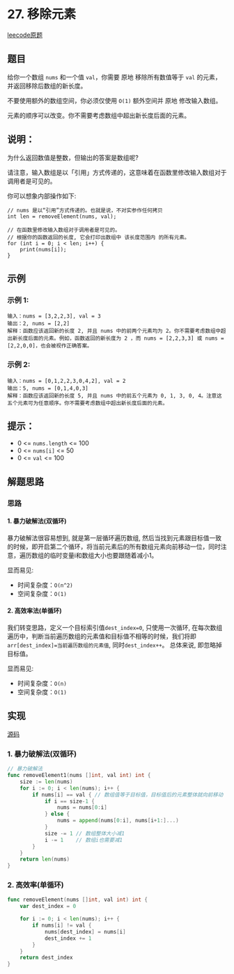 # 27. 移除元素

[leecode原题](https://leetcode.cn/problems/remove-element/)

## 题目

给你一个数组 `nums` 和一个值 `val`，你需要 原地 移除所有数值等于 `val` 的元素，并返回移除后数组的新长度。

不要使用额外的数组空间，你必须仅使用 `O(1)` 额外空间并 原地 修改输入数组。

元素的顺序可以改变。你不需要考虑数组中超出新长度后面的元素。

## 说明：

为什么返回数值是整数，但输出的答案是数组呢?

请注意，输入数组是以「引用」方式传递的，这意味着在函数里修改输入数组对于调用者是可见的。

你可以想象内部操作如下:
```text
// nums 是以“引用”方式传递的。也就是说，不对实参作任何拷贝
int len = removeElement(nums, val);

// 在函数里修改输入数组对于调用者是可见的。
// 根据你的函数返回的长度, 它会打印出数组中 该长度范围内 的所有元素。
for (int i = 0; i < len; i++) {
    print(nums[i]);
}
```

## 示例

### 示例 1:

```text
输入：nums = [3,2,2,3], val = 3
输出：2, nums = [2,2]
解释：函数应该返回新的长度 2, 并且 nums 中的前两个元素均为 2。你不需要考虑数组中超出新长度后面的元素。例如，函数返回的新长度为 2 ，而 nums = [2,2,3,3] 或 nums = [2,2,0,0]，也会被视作正确答案。
```

### 示例 2:

```text
输入：nums = [0,1,2,2,3,0,4,2], val = 2
输出：5, nums = [0,1,4,0,3]
解释：函数应该返回新的长度 5, 并且 nums 中的前五个元素为 0, 1, 3, 0, 4。注意这五个元素可为任意顺序。你不需要考虑数组中超出新长度后面的元素。
```

## 提示：

- 0 <= `nums.length` <= 100
- 0 <= `nums[i]` <= 50
- 0 <= `val` <= 100

## 解题思路

### 思路

#### 1. 暴力破解法(双循环)
暴力破解法很容易想到, 就是第一层循环遍历数组, 然后当找到元素跟目标值一致的时候，即开启第二个循环，将当前元素后的所有数组元素向前移动一位，同时注意，遍历数组的临时变量i和数组大小也要跟随着减小1。

显而易见: 
- 时间复杂度：`O(n^2)`
- 空间复杂度：`O(1)`

#### 2. 高效率法(单循环)
我们转变思路，定义一个目标索引值`dest_index=0`, 只使用一次循环, 在每次数组遍历中，判断当前遍历数组的元素值和目标值不相等的时候，我们将即`arr[dest_index]=当前遍历数组的元素值`, 同时`dest_index++`。 总体来说, 即忽略掉目标值。

显而易见: 
- 时间复杂度：`O(n)`
- 空间复杂度：`O(1)`

## 实现

[源码](./code/27-remove-element/main.go)
### 1. 暴力破解法(双循环)
```go
// 暴力破解法
func removeElement1(nums []int, val int) int {
	size := len(nums)
	for i := 0; i < len(nums); i++ {
		if nums[i] == val { // 数组值等于目标值，目标值后的元素整体就向前移动
			if i == size-1 {
				nums = nums[0:i]
			} else {
				nums = append(nums[0:i], nums[i+1:]...)
			}
			size -= 1 // 数组整体大小减1
			i -= 1    // 数组i也需要减1
		}
	}
	return len(nums)
}
```

### 2. 高效率(单循环)
```go
func removeElement(nums []int, val int) int {
	var dest_index = 0

	for i := 0; i < len(nums); i++ {
		if nums[i] != val {
			nums[dest_index] = nums[i]
			dest_index += 1
		}
	}
	return dest_index
}
```